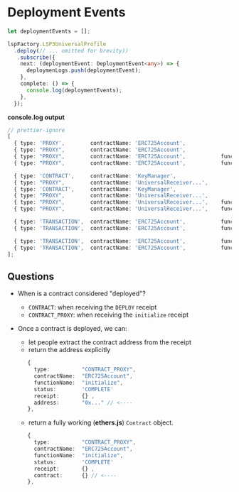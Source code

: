 # Deployment Events

```typescript
let deploymentEvents = [];

lspFactory.LSP3UniversalProfile
  .deploy(// ... omitted for brevity))
   .subscribe({
    next: (deploymentEvent: DeploymentEvent<any>) => {
      deploymenLogs.push(deploymentEvent);
    },
    complete: () => {
      console.log(deploymentEvents);
    },
  });
```

**console.log output**

```typescript
// prettier-ignore
[
  { type: 'PROXY',        contractName: 'ERC725Account',                                              status: 'PENDING',  transaction:  {} },
  { type: "PROXY",        contractName: 'ERC725Account',                                              status: 'PENDING',  receipt:      {} },
  { type: "PROXY",        contractName: 'ERC725Account',           functionName: 'initialize',        status: 'PENDING',  transaction:  {} },
  { type: "PROXY",        contractName: 'ERC725Account',           functionName: 'initialize',        status: 'COMPLETE', receipt:      {} },

  { type: 'CONTRACT',     contractName: 'KeyManager',                                                 status: 'PENDING',  transaction:  {} },
  { type: "PROXY",        contractName: 'UniversalReceiver...',                                       status: 'PENDING',  transaction:  {} },
  { type: 'CONTRACT',     contractName: 'KeyManager',                                                 status: 'COMPLETE', receipt:      {} },
  { type: "PROXY",        contractName: 'UniversalReceiver...',                                       status: 'PENDING',  receipt:      {} },
  { type: "PROXY",        contractName: 'UniversalReceiver...',    functionName: 'initialize',        status: 'PENDING',  transaction:  {} },
  { type: "PROXY",        contractName: 'UniversalReceiver...',    functionName: 'initialize',        status: 'COMPLETE', receipt:      {} },

  { type: 'TRANSACTION',  contractName: 'ERC725Account',           functionName: 'setDataMultiple',   status: 'PENDING',  transaction:  {} },
  { type: 'TRANSACTION',  contractName: 'ERC725Account',           functionName: 'setDataMultiple',   status: 'COMPLETE', receipt:      {} },

  { type: 'TRANSACTION',  contractName: 'ERC725Account',           functionName: 'transferOwnership', status: 'PENDING',  transaction:  {} },
  { type: 'TRANSACTION',  contractName: 'ERC725Account',           functionName: 'transferOwnership', status: 'COMPLETE', receipt:      {} },
];
```

## Questions

- When is a contract considered "deployed"?

  - `CONTRACT`: when receiving the `DEPLOY` receipt
  - `CONTRACT_PROXY`: when receiving the `initialize` receipt

- Once a contract is deployed, we can:

  - let people extract the contract address from the receipt
  - return the address explicitly

  ```typescript
     {
       type:          "CONTRACT_PROXY",
       contractName:  "ERC725Account",
       functionName:  "initialize",
       status:        'COMPLETE'
       receipt:       {} ,
       address:       "0x..." // <----
     },
  ```

  - return a fully working (**ethers.js**) `Contract` object.

  ```typescript
     {
       type:          "CONTRACT_PROXY",
       contractName:  "ERC725Account",
       functionName:  "initialize",
       status:        'COMPLETE'
       receipt:       {} ,
       contract:      {} // <----
     },
  ```
